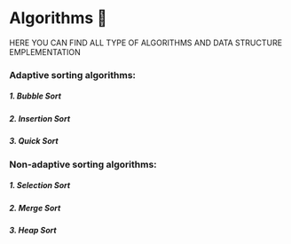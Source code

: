   # Algorithms 🤞
  HERE YOU  CAN FIND ALL TYPE OF ALGORITHMS AND DATA STRUCTURE EMPLEMENTATION


### Adaptive sorting algorithms:
##### 1. Bubble Sort
##### 2. Insertion Sort
##### 3. Quick Sort

### Non-adaptive sorting algorithms:
##### 1. Selection Sort
##### 2. Merge Sort
##### 3. Heap Sort